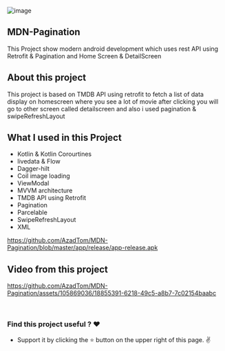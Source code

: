 ![image](https://github.com/AzadTom/MDN-Pagination/assets/105869036/4511b542-c1df-4a72-b57f-9d5b83b2587f)


## MDN-Pagination
This Project show modern android development which uses rest API  using Retrofit &amp; Pagination and Home Screen & DetailScreen 

## About this project
This project is based on TMDB API using retrofit to fetch a list of data display on homescreen where you see a lot of movie after clicking you will go to other screen called detailscreen and also i used pagination & swipeRefreshLayout

## What I used in this Project 
* Kotlin & Kotlin Corourtines
* livedata & Flow
* Dagger-hilt
* Coil image loading
* ViewModal
* MVVM architecture
* TMDB API using Retrofit
* Pagination
* Parcelable
* SwipeRefreshLayout
* XML

https://github.com/AzadTom/MDN-Pagination/blob/master/app/release/app-release.apk

  ## Video from this project

<p align="center">
   

https://github.com/AzadTom/MDN-Pagination/assets/105869036/18855391-6218-49c5-a8b7-7c02154baabc


</p>
<br>

  

### Find this project useful ? :heart:

* Support it by clicking the :star: button on the upper right of this page. :v:

